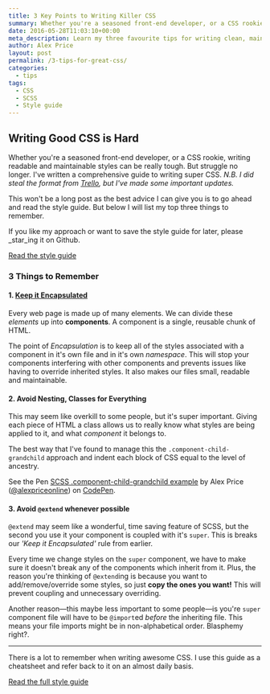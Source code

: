 ```yaml
---
title: 3 Key Points to Writing Killer CSS
summary: Whether you're a seasoned front-end developer, or a CSS rookie, writing readable and maintainable styles can be really tough. But struggle no longer. I've written a comprehensive guide to writing super CSS.
date: 2016-05-28T11:03:10+00:00
meta_description: Learn my three favourite tips for writing clean, maintainable and scalable CSS :: FrontendGems
author: Alex Price
layout: post
permalink: /3-tips-for-great-css/
categories:
  - tips
tags:
  - CSS
  - SCSS
  - Style guide
---
```

## Writing Good CSS is Hard

Whether you're a seasoned front-end developer, or a CSS rookie, writing readable and maintainable styles can be really tough. But struggle no longer. I've written a comprehensive guide to writing super CSS. _N.B. I did steal the format from <a title="Open the Trello website (new tab)" href="http://trello.com/" rel="noopener no referrer">Trello</a>, but I've made some important updates._

This won't be a long post as the best advice I can give you is to go ahead and read the style guide. But below I will list my top three things to remember.

If you like my approach or want to save the style guide for later, please _star_ing it on Github.

<a title="Read the style guide (new tab)" href="https://github.com/alexpriceonline/scss-style-guide" rel="noopener noreferrer" target="_blank">Read the style guide</a>

### 3 Things to Remember

#### 1. <a title="Open the style guide (new tab)" href="https://github.com/alexpriceonline/scss-style-guide#keeping-it-encapsulated" rel="noopener noreferrer" target="_blank">Keep it Encapsulated</a>

Every web page is made up of many elements. We can divide these _elements_ up into **components**. A component is a single, reusable chunk of HTML.

The point of _Encapsulation_ is to keep all of the styles associated with a component in it's own file and in it's own _namespace_. This will stop your components interfering with other components and prevents issues like having to override inherited styles. It also makes our files small, readable and maintainable.

#### 2. Avoid Nesting, Classes for Everything

This may seem like overkill to some people, but it's super important. Giving each piece of HTML a class allows us to really know what styles are being applied to it, and what _component_ it belongs to.

The best way that I've found to manage this the `.component-child-grandchild` approach and indent each block of CSS equal to the level of ancestry.

<p data-height="265" data-theme-id="0" data-slug-hash="jqgmwp" data-default-tab="html" data-user="alexpriceonline" data-embed-version="2" data-preview="true" class="codepen">See the Pen <a href="http://codepen.io/alexpriceonline/pen/jqgmwp/">SCSS .component-child-grandchild example</a> by Alex Price (<a href="http://codepen.io/alexpriceonline">@alexpriceonline</a>) on <a href="http://codepen.io">CodePen</a>.</p>
<script async src="//assets.codepen.io/assets/embed/ei.js"></script>

#### 3. Avoid `@extend` whenever possible

`@extend` may seem like a wonderful, time saving feature of SCSS, but the second you use it your component is coupled with it's `super`. This is breaks our _'Keep it Encapsulated'_ rule from earlier.

Every time we change styles on the `super` component, we have to make sure it doesn't break any of the components which inherit from it. Plus, the reason you're thinking of `@extend`ing is because you want to add/remove/override some styles, so just **copy the ones you want!** This will prevent coupling and unnecessary overriding.

Another reason—this maybe less important to some people—is you're `super` component file will have to be `@import`ed _before_ the inheriting file. This means your file imports might be in non-alphabetical order. Blasphemy right?.

---

There is a lot to remember when writing awesome CSS. I use this guide as a cheatsheet and refer back to it on an almost daily basis.

<a title="Read the style guide (new tab)" href="https://github.com/alexpriceonline/scss-style-guide" rel="noopener noreferrer" target="_blank">Read the full style guide</a>

